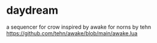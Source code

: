 # daydream
a sequencer for crow inspired by awake for norns by tehn https://github.com/tehn/awake/blob/main/awake.lua
